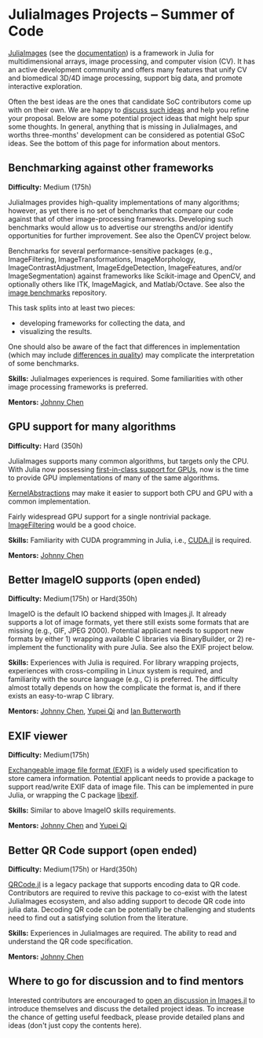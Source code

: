 
# JuliaImages Projects – Summer of Code

[JuliaImages](https://github.com/JuliaImages) (see the [documentation](https://juliaimages.github.io)) is a framework in Julia for multidimensional arrays, image processing, and computer vision (CV). It has an active development community and offers many features that unify CV and biomedical 3D/4D image processing, support big data, and promote interactive exploration.

Often the best ideas are the ones that candidate SoC contributors come up with on their own. We are happy to [discuss such ideas](https://github.com/JuliaImages/Images.jl/discussions/new?category=jsoc) and help you refine your proposal.  Below are some potential project ideas that might help spur some thoughts. In general, anything that is missing in JuliaImages, and worths three-months' development can be considered as potential GSoC ideas. See the bottom of this page for information about mentors.

## Benchmarking against other frameworks

**Difficulty:** Medium (175h)

JuliaImages provides high-quality implementations of many algorithms; however, as yet there is no set of benchmarks that compare our code against that of other image-processing frameworks.  Developing such benchmarks would allow us to advertise our strengths and/or identify opportunities for further improvement.  See also the OpenCV project below.

Benchmarks for several performance-sensitive packages (e.g., ImageFiltering, ImageTransformations, ImageMorphology, ImageContrastAdjustment, ImageEdgeDetection, ImageFeatures, and/or ImageSegmentation) against frameworks like Scikit-image and OpenCV, and optionally others like ITK, ImageMagick, and Matlab/Octave. See also the [image benchmarks](https://github.com/JuliaImages/image_benchmarks) repository.

This task splits into at least two pieces:

- developing frameworks for collecting the data, and
- visualizing the results.

One should also be aware of the fact that differences in implementation (which may include [differences in quality](https://github.com/JuliaImages/Images.jl/pull/855)) may complicate the interpretation of some benchmarks.

**Skills:** JuliaImages experiences is required. Some familiarities with other image processing frameworks is preferred.

**Mentors:** [Johnny Chen](https://github.com/johnnychen94)

## GPU support for many algorithms

**Difficulty:** Hard (350h)

JuliaImages supports many common algorithms, but targets only the CPU. With Julia now possessing [first-in-class support for GPUs](https://github.com/JuliaGPU), now is the time to provide GPU implementations of many of the same algorithms.

[KernelAbstractions](https://github.com/JuliaGPU/KernelAbstractions.jl) may make it easier to support both CPU and GPU with a common implementation.

Fairly widespread GPU support for a single nontrivial package. [ImageFiltering](https://github.com/JuliaImages/ImageFiltering.jl) would be a good choice.

**Skills:** Familiarity with CUDA programming in Julia, i.e., [CUDA.jl](https://github.com/JuliaGPU/CUDA.jl) is required.

**Mentors:** [Johnny Chen](https://github.com/johnnychen94)

## Better ImageIO supports (open ended)

**Difficulty:** Medium(175h) or Hard(350h)

ImageIO is the default IO backend shipped with Images.jl. It already supports a lot of image formats, yet there still exists
some formats that are missing (e.g., GIF, JPEG 2000). Potential applicant needs to support new formats by either 1) wrapping available C libraries via
BinaryBuilder, or 2) re-implement the functionality with pure Julia. See also the EXIF project below.

**Skills:** Experiences with Julia is required. For library wrapping projects, experiences with cross-compiling in Linux system is required, and familiarity with the source language (e.g., C) is preferred. The difficulty almost totally depends on how the complicate the format is, and if there exists an easy-to-wrap C library.

**Mentors:** [Johnny Chen](https://github.com/johnnychen94), [Yupei Qi](https://github.com/Gnimuc) and [Ian Butterworth](https://github.com/IanButterworth)

## EXIF viewer

**Difficulty:** Medium(175h)

[Exchangeable image file format (EXIF)](https://en.wikipedia.org/wiki/Exif) is a widely used specification to store
camera information. Potential applicant needs to provide a package to support read/write EXIF data of image file.
This can be implemented in pure Julia, or wrapping the C package [libexif](https://github.com/libexif/libexif).

**Skills:** Similar to above ImageIO skills requirements.

**Mentors:** [Johnny Chen](https://github.com/johnnychen94) and [Yupei Qi](https://github.com/Gnimuc)

## Better QR Code support (open ended)

**Difficulty:** Medium(175h) or Hard(350h)

[QRCode.jl](https://github.com/jiegillet/QRCode.jl) is a legacy package that supports encoding data to QR code. Contributors are required
to revive this package to co-exist with the latest JuliaImages ecosystem, and also adding support to decode QR code into julia data. Decoding QR code can be potentially be challenging and students need to find out a satisfying solution from the literature.

**Skills:** Experiences in JuliaImages are required. The ability to read and understand the QR code specification.

**Mentors:** [Johnny Chen](https://github.com/johnnychen94)

## Where to go for discussion and to find mentors

Interested contributors are encouraged to [open an discussion in Images.jl](https://github.com/JuliaImages/Images.jl/discussions/new) to
introduce themselves and discuss the detailed project ideas. To increase the chance of getting useful feedback, please provide detailed
plans and ideas (don't just copy the contents here).
